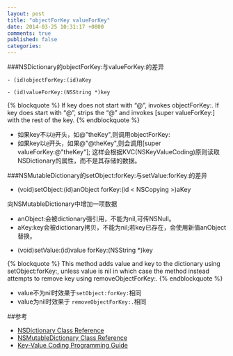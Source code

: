 ```yaml
---
layout: post
title: "objectForKey valueForKey"
date: 2014-03-25 10:31:17 +0800
comments: true
published: false
categories:
---
```


###NSDictionary的objectForKey:与valueForKey:的差异

```
- (id)objectForKey:(id)aKey
```

```
- (id)valueForKey:(NSString *)key
```

{% blockquote %}
If key does not start with “@”, invokes objectForKey:. If key does start with “@”, strips the “@” and invokes [super valueForKey:] with the rest of the key.
{% endblockquote %}

* 如果key不以`@`开头，如@"theKey",则调用objectForKey:
* 如果key以`@`开头，如果@"@theKey",则会调用[super valueForKey:@"theKey"];
这样会根据KVC(NSKeyValueCoding)原则读取NSDictionary的属性，而不是其存储的数据。


###NSMutableDictionary的setObject:forKey:与setValue:forKey:的差异

- (void)setObject:(id)anObject forKey:(id < NSCopying >)aKey

向NSMutableDictionary中增加一项数据

* anObject:会被dictionary强引用，不能为nil,可传NSNull。
* aKey:key会被dictionary拷贝，不能为nil;若key已存在，会使用新值anObject替换。


- (void)setValue:(id)value forKey:(NSString *)key

{% blockquote %}
This method adds value and key to the dictionary using setObject:forKey:, unless value is nil in which case the method instead attempts to remove key using removeObjectForKey:.
{% endblockquote %}

* value不为nil时效果于`setObject:forKey:`相同
* value为nil时效果于 `removeObjectForKey:.`相同


##参考

* [NSDictionary Class Reference](https://developer.apple.com/library/ios/documentation/Cocoa/Reference/Foundation/Classes/NSDictionary_Class/Reference/Reference.html)
* [NSMutableDictionary Class Reference](https://developer.apple.com/library/ios/documentation/Cocoa/Reference/Foundation/Classes/NSMutableDictionary_Class/Reference/Reference.html)
* [Key-Value Coding Programming Guide](https://developer.apple.com/library/ios/documentation/Cocoa/Conceptual/KeyValueCoding/Articles/KeyValueCoding.html)
